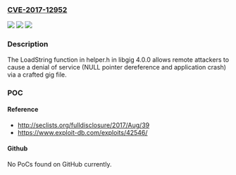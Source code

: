 ### [CVE-2017-12952](https://cve.mitre.org/cgi-bin/cvename.cgi?name=CVE-2017-12952)
![](https://img.shields.io/static/v1?label=Product&message=n%2Fa&color=blue)
![](https://img.shields.io/static/v1?label=Version&message=n%2Fa&color=blue)
![](https://img.shields.io/static/v1?label=Vulnerability&message=n%2Fa&color=brighgreen)

### Description

The LoadString function in helper.h in libgig 4.0.0 allows remote attackers to cause a denial of service (NULL pointer dereference and application crash) via a crafted gig file.

### POC

#### Reference
- http://seclists.org/fulldisclosure/2017/Aug/39
- https://www.exploit-db.com/exploits/42546/

#### Github
No PoCs found on GitHub currently.

